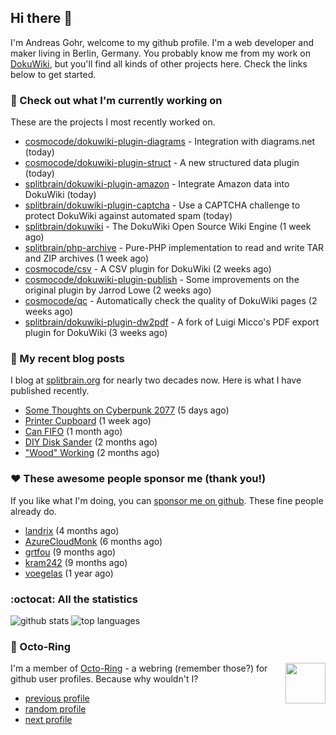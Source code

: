 ## Hi there :wave:

I'm Andreas Gohr, welcome to my github profile. I'm a web developer and maker living in Berlin, Germany. You probably know me from my work on [DokuWiki](https://github.com/splitbrain/dokuwiki), but you'll find all kinds of other projects here. Check the links below to get started.

### :hammer: Check out what I'm currently working on

These are the projects I most recently worked on.


- [cosmocode/dokuwiki-plugin-diagrams](https://github.com/cosmocode/dokuwiki-plugin-diagrams) - Integration with diagrams.net (today)
- [cosmocode/dokuwiki-plugin-struct](https://github.com/cosmocode/dokuwiki-plugin-struct) - A new structured data plugin (today)
- [splitbrain/dokuwiki-plugin-amazon](https://github.com/splitbrain/dokuwiki-plugin-amazon) - Integrate Amazon data into DokuWiki (today)
- [splitbrain/dokuwiki-plugin-captcha](https://github.com/splitbrain/dokuwiki-plugin-captcha) - Use a CAPTCHA challenge to protect DokuWiki against automated spam (today)
- [splitbrain/dokuwiki](https://github.com/splitbrain/dokuwiki) - The DokuWiki Open Source Wiki Engine (1 week ago)
- [splitbrain/php-archive](https://github.com/splitbrain/php-archive) - Pure-PHP implementation to read and write TAR and ZIP archives (1 week ago)
- [cosmocode/csv](https://github.com/cosmocode/csv) - A CSV plugin for DokuWiki (2 weeks ago)
- [cosmocode/dokuwiki-plugin-publish](https://github.com/cosmocode/dokuwiki-plugin-publish) - Some improvements on the original plugin by Jarrod Lowe (2 weeks ago)
- [cosmocode/qc](https://github.com/cosmocode/qc) - Automatically check the quality of DokuWiki pages (2 weeks ago)
- [splitbrain/dokuwiki-plugin-dw2pdf](https://github.com/splitbrain/dokuwiki-plugin-dw2pdf) - A fork of Luigi Micco&#39;s PDF export plugin for DokuWiki (3 weeks ago)

### :scroll: My recent blog posts

I blog at [splitbrain.org](https://www.splitbrain.org) for nearly two decades now. Here is what I have published recently.


- [Some Thoughts on Cyberpunk 2077](https://www.splitbrain.org/blog/2021-02/27-thoughts_on_cyberpunk_2077) (5 days ago)
- [Printer Cupboard](https://www.splitbrain.org/blog/2021-02/24-printer_cupboard) (1 week ago)
- [Can FIFO](https://www.splitbrain.org/blog/2021-01/22-can_fifo) (1 month ago)
- [DIY Disk Sander](https://www.splitbrain.org/blog/2021-01/03-diy_disk_sander) (2 months ago)
- [&#34;Wood&#34; Working](https://www.splitbrain.org/blog/2020-12/13-wood_working) (2 months ago)

### :hearts:️ These awesome people sponsor me (thank you!)

If you like what I'm doing, you can [sponsor me on github](https://github.com/sponsors/splitbrain). These fine people already do.


- [landrix](https://github.com/landrix) (4 months ago)
- [AzureCloudMonk](https://github.com/AzureCloudMonk) (6 months ago)
- [grtfou](https://github.com/grtfou) (9 months ago)
- [kram242](https://github.com/kram242) (9 months ago)
- [voegelas](https://github.com/voegelas) (1 year ago)

### :octocat: All the statistics

 ![github stats](https://github-readme-stats.vercel.app/api?username=splitbrain&show_icons=true&hide_title=true)
![top languages](https://github-readme-stats.vercel.app/api/top-langs/?username=splitbrain&layout=compact)


### :octopus: Octo-Ring

<img width="64" height="65" src="https://octo-ring.com/static/img/octo.png" align="right" alt="">

I'm a member of [Octo-Ring](https://octo-ring.com/) - a webring (remember those?) for github user profiles. Because why wouldn't I? 

* [previous profile](https://octo-ring.com/p/splitbrain/prev)
* [random profile](https://octo-ring.com/p/splitbrain/random)
* [next profile](https://octo-ring.com/p/splitbrain/next)

